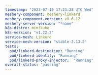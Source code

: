 ```yaml
---
timestamp: "2023-07-19 17:23:28 UTC Wed"
meshery-component: meshery-linkerd
meshery-component-version: v0.6.12
meshery-server-version: "*name"
k8s-distro: minikube
k8s-version: "v1.22.2"
service-mesh: Linkerd
service-mesh-version: "stable-2.13.5"
tests:
  pod/linkerd-destination: "Running"
  pod/linkerd-identity: "Running"
  pod/linkerd-proxy-injector:  "Running"
overall-status: "passing"
---
```

